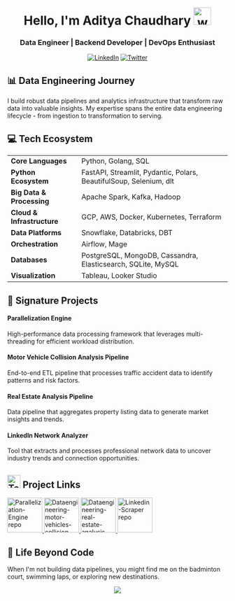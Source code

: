 <div align="center">  
  
  # Hello, I'm Aditya Chaudhary <img src="https://user-images.githubusercontent.com/72663882/171687151-bb31c996-c9d2-49c8-b593-734946893b23.gif" alt="waving hand gif" aria-hidden="true" width="40" />
  ### Data Engineer | Backend Developer | DevOps Enthusiast
  
  [![LinkedIn](https://img.shields.io/badge/LinkedIn-Connect-blue)](https://www.linkedin.com/in/adityachaudhary99/)
  [![Twitter](https://img.shields.io/badge/Twitter-Follow-lightblue)](https://x.com/adityatwtt)
</div>

## 📊 Data Engineering Journey

I build robust data pipelines and analytics infrastructure that transform raw data into valuable insights. My expertise spans the entire data engineering lifecycle - from ingestion to transformation to serving.

## 💻 Tech Ecosystem

<table>
  <tr>
    <td><strong>Core Languages</strong></td>
    <td>Python, Golang, SQL</td>
  </tr>
  <tr>
    <td><strong>Python Ecosystem</strong></td>
    <td>FastAPI, Streamlit, Pydantic, Polars, BeautifulSoup, Selenium, dlt</td>
  </tr>
  <tr>
    <td><strong>Big Data & Processing</strong></td>
    <td>Apache Spark, Kafka, Hadoop</td>
  </tr>
  <tr>
    <td><strong>Cloud & Infrastructure</strong></td>
    <td>GCP, AWS, Docker, Kubernetes, Terraform</td>
  </tr>
  <tr>
    <td><strong>Data Platforms</strong></td>
    <td>Snowflake, Databricks, DBT</td>
  </tr>
  <tr>
    <td><strong>Orchestration</strong></td>
    <td>Airflow, Mage</td>
  </tr>
  <tr>
    <td><strong>Databases</strong></td>
    <td>PostgreSQL, MongoDB, Cassandra, Elasticsearch, SQLite, MySQL</td>
  </tr>
  <tr>
    <td><strong>Visualization</strong></td>
    <td>Tableau, Looker Studio</td>
  </tr>
</table>

## 🚀 Signature Projects
  
  #### Parallelization Engine
  High-performance data processing framework that leverages multi-threading for efficient workload distribution.
  
  #### Motor Vehicle Collision Analysis Pipeline
  End-to-end ETL pipeline that processes traffic accident data to identify patterns and risk factors.
  
  #### Real Estate Analysis Pipeline
  Data pipeline that aggregates property listing data to generate market insights and trends.
  
  #### LinkedIn Network Analyzer
  Tool that extracts and processes professional network data to uncover industry trends and connection opportunities.

## <img src="https://raw.githubusercontent.com/Tarikul-Islam-Anik/Animated-Fluent-Emojis/master/Emojis/People/Technologist.png" alt="Technologist" width="30" height="30" /> Project Links 

<div>
<a
target="_blank"
href="https://github.com/adityachaudhary99/parallelization-engine"
>
<img
height="80"
alt="Parallelization-Engine repo"
src="https://github-readme-stats.vercel.app/api/pin/?username=adityachaudhary99&repo=parallelization-engine"
/>
</a>
<a
target="_blank"
href="https://github.com/adityachaudhary99/dataengineering-motor-vehicles-collision-analysis-project"
>
<img
height="80"
alt="Dataengineering-motor-vehicles-collision-analysis repo"
src="https://github-readme-stats.vercel.app/api/pin/?username=adityachaudhary99&repo=dataengineering-motor-vehicles-collision-analysis-project"
/>
</a>
<a
target="_blank"
href="https://github.com/adityachaudhary99/dataengineering-real-estate-analysis-project"
>
<img
height="80"
alt="Dataengineering-real-estate-analysis repo"
src="https://github-readme-stats.vercel.app/api/pin/?username=adityachaudhary99&repo=dataengineering-real-estate-analysis-project"
/>
</a>
<a
target="_blank"
href="https://github.com/adityachaudhary99/linkedin-scraper"
>
<img
height="80"
alt="Linkedin-Scraper repo"
src="https://github-readme-stats.vercel.app/api/pin/?username=adityachaudhary99&repo=linkedin-scraper"
/>
</a>
</div>

## 🏸 Life Beyond Code
When I'm not building data pipelines, you might find me on the badminton court, swimming laps, or exploring new destinations.

<p align="center">
     <img src="https://capsule-render.vercel.app/api?type=waving&color=gradient&height=100&section=footer"/>
</p>
